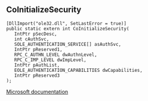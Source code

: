 ## CoInitializeSecurity

```
[DllImport("ole32.dll", SetLastError = true)]
public static extern int CoInitializeSecurity(
   IntPtr pSecDesc,
   int cAuthSvc,
   SOLE_AUTHENTICATION_SERVICE[] asAuthSvc,
   IntPtr pReserved1,
   RPC_C_AUTHN_LEVEL dwAuthnLevel,
   RPC_C_IMP_LEVEL dwImpLevel,
   IntPtr pAuthList,
   EOLE_AUTHENTICATION_CAPABILITIES dwCapabilities,
   IntPtr pReserved3
);
```

[Microsoft documentation](https://docs.microsoft.com/en-us/windows/win32/api/combaseapi/nf-combaseapi-coinitializesecurity)
